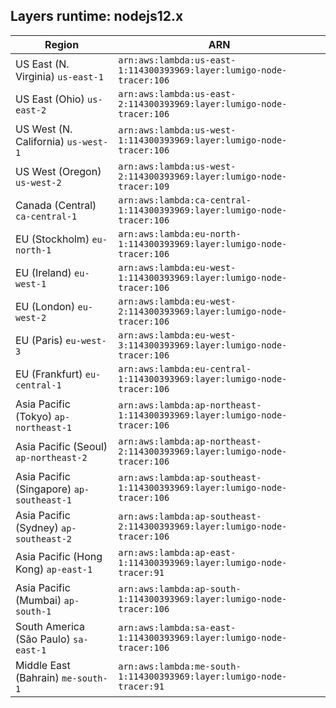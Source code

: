 Layers runtime: nodejs12.x
----
| Region | ARN |
| --- | --- |
|US East (N. Virginia)  `us-east-1`|`arn:aws:lambda:us-east-1:114300393969:layer:lumigo-node-tracer:106`|
|US East (Ohio)  `us-east-2`|`arn:aws:lambda:us-east-2:114300393969:layer:lumigo-node-tracer:106`|
|US West (N. California)  `us-west-1`|`arn:aws:lambda:us-west-1:114300393969:layer:lumigo-node-tracer:106`|
|US West (Oregon)  `us-west-2`|`arn:aws:lambda:us-west-2:114300393969:layer:lumigo-node-tracer:109`|
|Canada (Central)  `ca-central-1`|`arn:aws:lambda:ca-central-1:114300393969:layer:lumigo-node-tracer:106`|
|EU (Stockholm)  `eu-north-1`|`arn:aws:lambda:eu-north-1:114300393969:layer:lumigo-node-tracer:106`|
|EU (Ireland)  `eu-west-1`|`arn:aws:lambda:eu-west-1:114300393969:layer:lumigo-node-tracer:106`|
|EU (London)  `eu-west-2`|`arn:aws:lambda:eu-west-2:114300393969:layer:lumigo-node-tracer:106`|
|EU (Paris)  `eu-west-3`|`arn:aws:lambda:eu-west-3:114300393969:layer:lumigo-node-tracer:106`|
|EU (Frankfurt)  `eu-central-1`|`arn:aws:lambda:eu-central-1:114300393969:layer:lumigo-node-tracer:106`|
|Asia Pacific (Tokyo)  `ap-northeast-1`|`arn:aws:lambda:ap-northeast-1:114300393969:layer:lumigo-node-tracer:106`|
|Asia Pacific (Seoul)  `ap-northeast-2`|`arn:aws:lambda:ap-northeast-2:114300393969:layer:lumigo-node-tracer:106`|
|Asia Pacific (Singapore)  `ap-southeast-1`|`arn:aws:lambda:ap-southeast-1:114300393969:layer:lumigo-node-tracer:106`|
|Asia Pacific (Sydney)  `ap-southeast-2`|`arn:aws:lambda:ap-southeast-2:114300393969:layer:lumigo-node-tracer:106`|
|Asia Pacific (Hong Kong)  `ap-east-1`|`arn:aws:lambda:ap-east-1:114300393969:layer:lumigo-node-tracer:91`|
|Asia Pacific (Mumbai)  `ap-south-1`|`arn:aws:lambda:ap-south-1:114300393969:layer:lumigo-node-tracer:106`|
|South America (São Paulo)  `sa-east-1`|`arn:aws:lambda:sa-east-1:114300393969:layer:lumigo-node-tracer:106`|
|Middle East (Bahrain)  `me-south-1`|`arn:aws:lambda:me-south-1:114300393969:layer:lumigo-node-tracer:91`|
